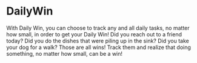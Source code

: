# DailyWin
With Daily Win, you can choose to track any and all daily tasks, no matter how small, in order to get your Daily Win!
Did you reach out to a friend today?
Did you do the dishes that were piling up in the sink?
Did you take your dog for a walk?
Those are all wins! Track them and realize that doing something, no matter how small, can be a win!
